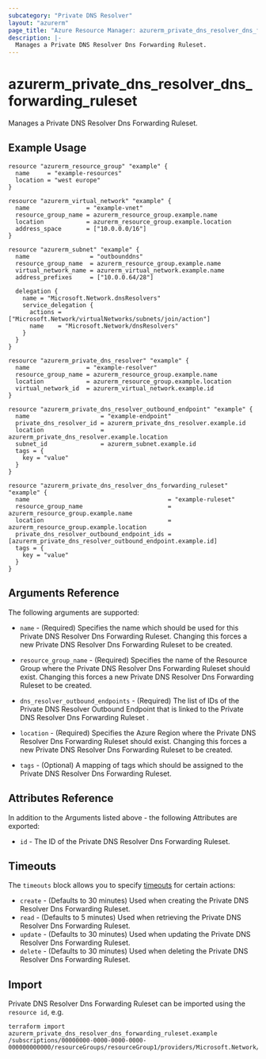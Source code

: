 ```yaml
---
subcategory: "Private DNS Resolver"
layout: "azurerm"
page_title: "Azure Resource Manager: azurerm_private_dns_resolver_dns_forwarding_ruleset"
description: |-
  Manages a Private DNS Resolver Dns Forwarding Ruleset.
---
```


# azurerm_private_dns_resolver_dns_forwarding_ruleset

Manages a Private DNS Resolver Dns Forwarding Ruleset.

## Example Usage

```hcl
resource "azurerm_resource_group" "example" {
  name     = "example-resources"
  location = "west europe"
}

resource "azurerm_virtual_network" "example" {
  name                = "example-vnet"
  resource_group_name = azurerm_resource_group.example.name
  location            = azurerm_resource_group.example.location
  address_space       = ["10.0.0.0/16"]
}

resource "azurerm_subnet" "example" {
  name                 = "outbounddns"
  resource_group_name  = azurerm_resource_group.example.name
  virtual_network_name = azurerm_virtual_network.example.name
  address_prefixes     = ["10.0.0.64/28"]

  delegation {
    name = "Microsoft.Network.dnsResolvers"
    service_delegation {
      actions = ["Microsoft.Network/virtualNetworks/subnets/join/action"]
      name    = "Microsoft.Network/dnsResolvers"
    }
  }
}

resource "azurerm_private_dns_resolver" "example" {
  name                = "example-resolver"
  resource_group_name = azurerm_resource_group.example.name
  location            = azurerm_resource_group.example.location
  virtual_network_id  = azurerm_virtual_network.example.id
}

resource "azurerm_private_dns_resolver_outbound_endpoint" "example" {
  name                    = "example-endpoint"
  private_dns_resolver_id = azurerm_private_dns_resolver.example.id
  location                = azurerm_private_dns_resolver.example.location
  subnet_id               = azurerm_subnet.example.id
  tags = {
    key = "value"
  }
}

resource "azurerm_private_dns_resolver_dns_forwarding_ruleset" "example" {
  name                                       = "example-ruleset"
  resource_group_name                        = azurerm_resource_group.example.name
  location                                   = azurerm_resource_group.example.location
  private_dns_resolver_outbound_endpoint_ids = [azurerm_private_dns_resolver_outbound_endpoint.example.id]
  tags = {
    key = "value"
  }
}
```

## Arguments Reference

The following arguments are supported:

* `name` - (Required) Specifies the name which should be used for this Private DNS Resolver Dns Forwarding Ruleset. Changing this forces a new Private DNS Resolver Dns Forwarding Ruleset to be created.

* `resource_group_name` - (Required) Specifies the name of the Resource Group where the Private DNS Resolver Dns Forwarding Ruleset should exist. Changing this forces a new Private DNS Resolver Dns Forwarding Ruleset to be created.

* `dns_resolver_outbound_endpoints` - (Required)  The list of IDs of the Private DNS Resolver Outbound Endpoint that is linked to the Private DNS Resolver Dns Forwarding Ruleset .

* `location` - (Required) Specifies the Azure Region where the Private DNS Resolver Dns Forwarding Ruleset should exist. Changing this forces a new Private DNS Resolver Dns Forwarding Ruleset to be created.

* `tags` - (Optional) A mapping of tags which should be assigned to the Private DNS Resolver Dns Forwarding Ruleset.

## Attributes Reference

In addition to the Arguments listed above - the following Attributes are exported:

* `id` - The ID of the Private DNS Resolver Dns Forwarding Ruleset.

## Timeouts

The `timeouts` block allows you to specify [timeouts](https://www.terraform.io/docs/configuration/resources.html#timeouts) for certain actions:

* `create` - (Defaults to 30 minutes) Used when creating the Private DNS Resolver Dns Forwarding Ruleset.
* `read` - (Defaults to 5 minutes) Used when retrieving the Private DNS Resolver Dns Forwarding Ruleset.
* `update` - (Defaults to 30 minutes) Used when updating the Private DNS Resolver Dns Forwarding Ruleset.
* `delete` - (Defaults to 30 minutes) Used when deleting the Private DNS Resolver Dns Forwarding Ruleset.

## Import

Private DNS Resolver Dns Forwarding Ruleset can be imported using the `resource id`, e.g.

```shell
terraform import azurerm_private_dns_resolver_dns_forwarding_ruleset.example /subscriptions/00000000-0000-0000-0000-000000000000/resourceGroups/resourceGroup1/providers/Microsoft.Network/dnsForwardingRulesets/dnsForwardingRuleset1
```
